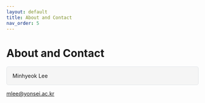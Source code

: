 ```yaml
---
layout: default
title: About and Contact
nav_order: 5 
---
```


# About and Contact

<div style="border: 1px solid #e1e4e8; padding: 15px; border-radius: 5px; background-color: #f5f5f5; margin: 0 auto;">
 Minhyeok Lee  
</div>

[mlee@yonsei.ac.kr](mailto:mlee@yonsei.ac.kr)

